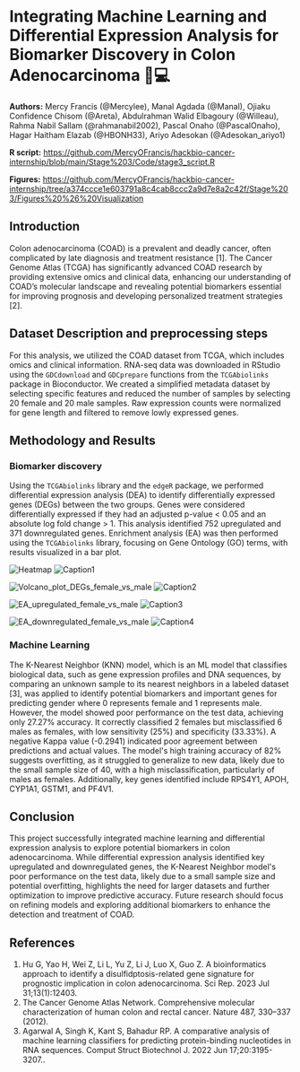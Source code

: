 # Integrating Machine Learning and Differential Expression Analysis for Biomarker Discovery in Colon Adenocarcinoma 🧬💻

 **Authors:** Mercy Francis (@Mercylee), Manal Agdada (@Manal), Ojiaku Confidence Chisom (@Areta), Abdulrahman Walid Elbagoury (@Willeau), Rahma Nabil Sallam (@rahmanabil2002), Pascal Onaho (@PascalOnaho), Hagar Haitham Elazab (@HBONH33), Ariyo Adesokan (@Adesokan_ariyo1)

**R script:** https://github.com/MercyOFrancis/hackbio-cancer-internship/blob/main/Stage%203/Code/stage3_script.R



**Figures:**  https://github.com/MercyOFrancis/hackbio-cancer-internship/tree/a374ccce1e603791a8c4cab8ccc2a9d7e8a2c42f/Stage%203/Figures%20%26%20Visualization


 ## Introduction 
Colon adenocarcinoma (COAD) is a prevalent and deadly cancer, often complicated by late diagnosis and treatment resistance [1]. The Cancer Genome Atlas (TCGA) has significantly advanced COAD research by providing extensive omics and clinical data, enhancing our understanding of COAD’s molecular landscape and revealing potential biomarkers essential for improving prognosis and developing personalized treatment strategies [2].

## Dataset Description and preprocessing steps
For this analysis, we utilized the COAD dataset from TCGA, which includes omics and clinical information. RNA-seq data was downloaded in RStudio using the `GDCdownload` and `GDCprepare` functions from the `TCGAbiolinks` package in Bioconductor. We created a simplified metadata dataset by selecting specific features and reduced the number of samples by selecting 20 female and 20 male samples. Raw expression counts were normalized for gene length and filtered to remove lowly expressed genes. 

## Methodology and Results

### Biomarker discovery
Using the `TCGAbiolinks` library and the `edgeR` package, we performed differential expression analysis (DEA) to identify differentially expressed genes (DEGs) between the two groups. Genes were considered differentially expressed if they had an adjusted p-value < 0.05 and an absolute log fold change > 1. This analysis identified 752 upregulated and 371 downregulated genes. Enrichment analysis (EA) was then performed using the `TCGAbiolinks` library, focusing on Gene Ontology (GO) terms, with results visualized in a bar plot.

![Heatmap](https://github.com/user-attachments/assets/b82af36c-ca2b-43fa-b59a-17462a42ae06)
![Caption1](https://github.com/user-attachments/assets/fec828ed-1d55-4032-ba42-f187681b25af)

![Volcano_plot_DEGs_female_vs_male](https://github.com/user-attachments/assets/3fdcea58-bf21-41c5-a639-39dee41332fd)
![Caption2](https://github.com/user-attachments/assets/ec9d42ec-6837-4683-a67d-dced5d3fb6cf)

![EA_upregulated_female_vs_male](https://github.com/user-attachments/assets/cce6c98f-4fa1-4c06-a079-cdf62ef35da5)
![Caption3](https://github.com/user-attachments/assets/487e9150-07d0-4c9f-be02-f20b1f885e79)

![EA_downregulated_female_vs_male](https://github.com/user-attachments/assets/78463bfd-bea6-4647-ade2-fb4d47cad95a)
![Caption4](https://github.com/user-attachments/assets/e0f12ec4-ade0-4588-bcf2-0b6a174e3c76)

### Machine Learning
The K-Nearest Neighbor (KNN) model, which is an ML model that classifies biological data, such as gene expression profiles and DNA sequences, by comparing an unknown sample to its nearest neighbors in a labeled dataset [3], was applied to identify potential biomarkers and important genes for predicting gender where 0 represents female and 1 represents male. However, the model showed poor performance on the test data, achieving only 27.27% accuracy. It correctly classified 2 females but misclassified 6 males as females, with low sensitivity (25%) and specificity (33.33%). A negative Kappa value (-0.2941) indicated poor agreement between predictions and actual values. The model's high training accuracy of 82% suggests overfitting, as it struggled to generalize to new data, likely due to the small sample size of 40, with a high misclassification, particularly of males as females.  Additionally, key genes identified include RPS4Y1, APOH, CYP1A1, GSTM1, and PF4V1.

## Conclusion
This project successfully integrated machine learning and differential expression analysis to explore potential biomarkers in colon adenocarcinoma. While differential expression analysis identified key upregulated and downregulated genes, the K-Nearest Neighbor model's poor performance on the test data, likely due to a small sample size and potential overfitting, highlights the need for larger datasets and further optimization to improve predictive accuracy. Future research should focus on refining models and exploring additional biomarkers to enhance the detection and treatment of COAD.
## References
1. Hu G, Yao H, Wei Z, Li L, Yu Z, Li J, Luo X, Guo Z. A bioinformatics approach to identify a disulfidptosis-related gene signature for prognostic implication in colon adenocarcinoma. Sci Rep. 2023 Jul 31;13(1):12403.
2. The Cancer Genome Atlas Network. Comprehensive molecular characterization of human colon and rectal cancer. Nature 487, 330–337 (2012).
3. Agarwal A, Singh K, Kant S, Bahadur RP. A comparative analysis of machine learning classifiers for predicting protein-binding nucleotides in RNA sequences. Comput Struct Biotechnol J. 2022 Jun 17;20:3195-3207..

